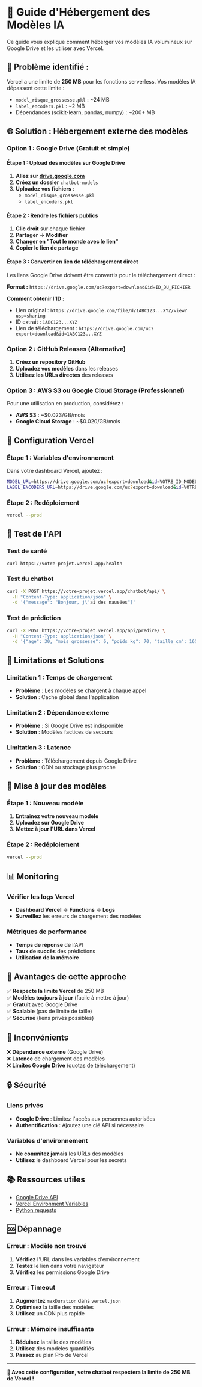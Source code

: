 # 📁 Guide d'Hébergement des Modèles IA

Ce guide vous explique comment héberger vos modèles IA volumineux sur Google Drive et les utiliser avec Vercel.

## 🚨 **Problème identifié :**

Vercel a une limite de **250 MB** pour les fonctions serverless. Vos modèles IA dépassent cette limite :
- `model_risque_grossesse.pkl` : ~24 MB
- `label_encoders.pkl` : ~2 MB
- Dépendances (scikit-learn, pandas, numpy) : ~200+ MB

## 🌐 **Solution : Hébergement externe des modèles**

### **Option 1 : Google Drive (Gratuit et simple)**

#### **Étape 1 : Upload des modèles sur Google Drive**

1. **Allez sur [drive.google.com](https://drive.google.com)**
2. **Créez un dossier** `chatbot-models`
3. **Uploadez vos fichiers** :
   - `model_risque_grossesse.pkl`
   - `label_encoders.pkl`

#### **Étape 2 : Rendre les fichiers publics**

1. **Clic droit** sur chaque fichier
2. **Partager** → **Modifier**
3. **Changer en "Tout le monde avec le lien"**
4. **Copier le lien de partage**

#### **Étape 3 : Convertir en lien de téléchargement direct**

Les liens Google Drive doivent être convertis pour le téléchargement direct :

**Format :** `https://drive.google.com/uc?export=download&id=ID_DU_FICHIER`

**Comment obtenir l'ID :**
- Lien original : `https://drive.google.com/file/d/1ABC123...XYZ/view?usp=sharing`
- ID extrait : `1ABC123...XYZ`
- Lien de téléchargement : `https://drive.google.com/uc?export=download&id=1ABC123...XYZ`

### **Option 2 : GitHub Releases (Alternative)**

1. **Créez un repository GitHub**
2. **Uploadez vos modèles** dans les releases
3. **Utilisez les URLs directes** des releases

### **Option 3 : AWS S3 ou Google Cloud Storage (Professionnel)**

Pour une utilisation en production, considérez :
- **AWS S3** : ~$0.023/GB/mois
- **Google Cloud Storage** : ~$0.020/GB/mois

## 🔧 **Configuration Vercel**

### **Étape 1 : Variables d'environnement**

Dans votre dashboard Vercel, ajoutez :

```bash
MODEL_URL=https://drive.google.com/uc?export=download&id=VOTRE_ID_MODEL
LABEL_ENCODERS_URL=https://drive.google.com/uc?export=download&id=VOTRE_ID_ENCODEURS
```

### **Étape 2 : Redéploiement**

```bash
vercel --prod
```

## 📱 **Test de l'API**

### **Test de santé**
```bash
curl https://votre-projet.vercel.app/health
```

### **Test du chatbot**
```bash
curl -X POST https://votre-projet.vercel.app/chatbot/api/ \
  -H "Content-Type: application/json" \
  -d '{"message": "Bonjour, j\'ai des nausées"}'
```

### **Test de prédiction**
```bash
curl -X POST https://votre-projet.vercel.app/api/predire/ \
  -H "Content-Type: application/json" \
  -d '{"age": 30, "mois_grossesse": 6, "poids_kg": 70, "taille_cm": 165, "activité": "modérée", "régime": "omnivore", "antécédents": "aucun", "symptôme": "aucun"}'
```

## 🚨 **Limitations et Solutions**

### **Limitation 1 : Temps de chargement**
- **Problème** : Les modèles se chargent à chaque appel
- **Solution** : Cache global dans l'application

### **Limitation 2 : Dépendance externe**
- **Problème** : Si Google Drive est indisponible
- **Solution** : Modèles factices de secours

### **Limitation 3 : Latence**
- **Problème** : Téléchargement depuis Google Drive
- **Solution** : CDN ou stockage plus proche

## 🔄 **Mise à jour des modèles**

### **Étape 1 : Nouveau modèle**
1. **Entraînez votre nouveau modèle**
2. **Uploadez sur Google Drive**
3. **Mettez à jour l'URL dans Vercel**

### **Étape 2 : Redéploiement**
```bash
vercel --prod
```

## 📊 **Monitoring**

### **Vérifier les logs Vercel**
- **Dashboard Vercel** → **Functions** → **Logs**
- **Surveillez** les erreurs de chargement des modèles

### **Métriques de performance**
- **Temps de réponse** de l'API
- **Taux de succès** des prédictions
- **Utilisation de la mémoire**

## 🎯 **Avantages de cette approche**

✅ **Respecte la limite Vercel** de 250 MB  
✅ **Modèles toujours à jour** (facile à mettre à jour)  
✅ **Gratuit** avec Google Drive  
✅ **Scalable** (pas de limite de taille)  
✅ **Sécurisé** (liens privés possibles)  

## 🚨 **Inconvénients**

❌ **Dépendance externe** (Google Drive)  
❌ **Latence** de chargement des modèles  
❌ **Limites Google Drive** (quotas de téléchargement)  

## 🔒 **Sécurité**

### **Liens privés**
- **Google Drive** : Limitez l'accès aux personnes autorisées
- **Authentification** : Ajoutez une clé API si nécessaire

### **Variables d'environnement**
- **Ne commitez jamais** les URLs des modèles
- **Utilisez** le dashboard Vercel pour les secrets

## 📚 **Ressources utiles**

- [Google Drive API](https://developers.google.com/drive)
- [Vercel Environment Variables](https://vercel.com/docs/concepts/projects/environment-variables)
- [Python requests](https://requests.readthedocs.io/)

## 🆘 **Dépannage**

### **Erreur : Modèle non trouvé**
1. **Vérifiez** l'URL dans les variables d'environnement
2. **Testez** le lien dans votre navigateur
3. **Vérifiez** les permissions Google Drive

### **Erreur : Timeout**
1. **Augmentez** `maxDuration` dans `vercel.json`
2. **Optimisez** la taille des modèles
3. **Utilisez** un CDN plus rapide

### **Erreur : Mémoire insuffisante**
1. **Réduisez** la taille des modèles
2. **Utilisez** des modèles quantifiés
3. **Passez** au plan Pro de Vercel

---

**🎉 Avec cette configuration, votre chatbot respectera la limite de 250 MB de Vercel !**


